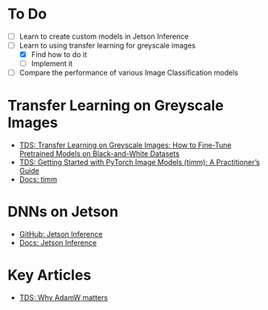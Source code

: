 # To Do
- [ ] Learn to create custom models in Jetson Inference
- [ ] Learn to using transfer learning for greyscale images
  - [x] Find how to do it
  - [ ] Implement it
- [ ] Compare the performance of various Image Classification models

# Transfer Learning on Greyscale Images
- [TDS: Transfer Learning on Greyscale Images: How to Fine-Tune Pretrained Models on Black-and-White Datasets](https://towardsdatascience.com/transfer-learning-on-greyscale-images-how-to-fine-tune-pretrained-models-on-black-and-white-9a5150755c7a)
- [TDS: Getting Started with PyTorch Image Models (timm): A Practitioner’s Guide](https://towardsdatascience.com/getting-started-with-pytorch-image-models-timm-a-practitioners-guide-4e77b4bf9055)
- [Docs: timm](https://timm.fast.ai/models)


# DNNs on Jetson
- [GitHub: Jetson Inference](https://github.com/dusty-nv/jetson-inference)
- [Docs: Jetson Inference](https://rawgit.com/dusty-nv/jetson-inference/dev/docs/html/python/jetson.inference.html#imageNet)

# Key Articles
- [TDS: Why AdamW matters](https://towardsdatascience.com/why-adamw-matters-736223f31b5d)